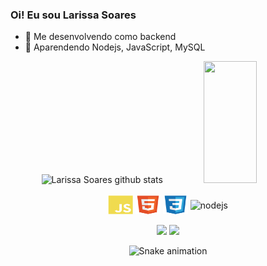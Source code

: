 ### Oi! Eu sou Larissa Soares 

- 🔭 Me desenvolvendo como backend
- 🌱 Aparendendo Nodejs, JavaScript, MySQL


<div align="center">  
  <img width="49%" height="195px" src="https://github-readme-stats.vercel.app/api?username=techcomlari&show_icons=true&count_private=true&hide_border=true&title_color=ebb2e9&icon_color=00bfbf&text_color=da70d6&bg_color=0d1117" alt="Larissa Soares github stats" /> 
  
  <img width="41%" height="195px" src="https://github-readme-stats.vercel.app/api/top-langs/?username=techcomlari&layout=compact&hide_border=true&title_color=ebb2e9&text_color=da70d6&bg_color=0d1117" />
</div>

<div align="center" valign="top"><br>
  <img align="center" alt="Js" height="30" width="40" src="https://raw.githubusercontent.com/devicons/devicon/master/icons/javascript/javascript-plain.svg">
  <img align="center" alt="HTML" height="30" width="40" src="https://raw.githubusercontent.com/devicons/devicon/master/icons/html5/html5-original.svg">
  <img align="center" alt="CSS" height="30" width="40" src="https://raw.githubusercontent.com/devicons/devicon/master/icons/css3/css3-original.svg">
  <img align="center" alt="nodejs" height="30" width="40" src="https://cdn.worldvectorlogo.com/logos/nodejs-icon.svg">

</div><br>

<div align="center">
  <a href="https://www.instagram.com/techcomlari/" target="_blank"><img src="https://img.shields.io/badge/-Instagram-%23E4405F?style=for-the-badge&logo=instagram&logoColor=white" target="_blank"></a>
  <a href="https://www.linkedin.com/in/larissa-soares-tech/" target="_blank"><img src="https://img.shields.io/badge/-LinkedIn-%230077B5?style=for-the-badge&logo=linkedin&logoColor=white" target="_blank"></a> 
</div>

<div align="center">
  
  ![Snake animation](https://github.com/techcomlari/techcomlari/blob/output/github-contribution-grid-snake.svg)
  
</div>




